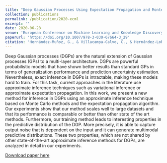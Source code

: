 ```yaml
---
title: "Deep Gaussian Processes Using Expectation Propagation and Monte Carlo Methods"
collection: publications
permalink: /publication/2020-ecml
excerpt: ''
date: 2020-06-28
venue: 'European Conference on Machine Learning and Knowledge Discovery in Databases'
paperurl: 'https://doi.org/10.1007/978-3-030-67664-3_29'
citation: 'Hernández-Muñoz, G., & Villacampa-Calvo, C., & Hernández-Lobato, D.(2020). &quot;Deep Gaussian Processes Using Expectation Propagation and Monte Carlo Methods.&quot; <i>European Conference on Machine Learning and Knowledge Discovery in Databases</i>. (479-494).'
---
```

Deep Gaussian processes (DGPs) are the natural extension of Gaussian processes (GPs) to a multi-layer architecture. DGPs are powerful probabilistic models that have shown better results than standard GPs in terms of generalization performance and prediction uncertainty estimation. Nevertheless, exact inference in DGPs is intractable, making these models hard to train. For this task, current approaches in the literature use approximate inference techniques such as variational inference or approximate expectation propagation. In this work, we present a new method for inference in DGPs using an approximate inference technique based on Monte Carlo methods and the expectation propagation algorithm. Our experiments show that our method scales well to large datasets and that its performance is comparable or better than other state of the art methods. Furthermore, our training method leads to interesting properties in the predictive distribution of the DGP. More precisely, it is able to capture output noise that is dependent on the input and it can generate multimodal predictive distributions. These two properties, which are not shared by other state-of-the-art approximate inference methods for DGPs, are analyzed in detail in our experiments.

[Download paper here](https://doi.org/10.1007/978-3-030-67664-3_29)

